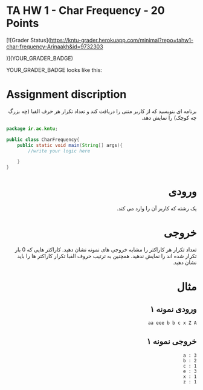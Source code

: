 # TA HW 1 - Char Frequency - 20 Points

[![Grader Status](https://kntu-grader.herokuapp.com/minimal?repo=tahw1-char-frequency-Arinaakh&id=9732303

)](YOUR_GRADER_BADGE)

YOUR_GRADER_BADGE looks like this:




# Assignment discription

<div dir="rtl" align="right">
برنامه ای بنویسید که از کاربر متنی را دریافت کند و تعداد تکرار هر حرف الفبا (چه بزرگ چه کوچک) را نمایش دهد.
</div>



```java
package ir.ac.kntu;

public class CharFrequency{
    public static void main(String[] args){
        //write your logic here

    }
}
```

<div dir="rtl" align="right">
    
# ورودی
یک رشته که کاربر آن را وارد می کند.
# خروجی
تعداد تکرار هر کاراکتر را مشابه خروجی های نمونه نشان دهید. کاراکتر هایی که 0 بار تکرار شده اند را نمایش ندهید. همچنین به ترتیب حروف الفبا تکرار کاراکتر ها را باید نشان دهید. 

# مثال

## ورودی نمونه ۱
```
aa eee b b c x Z A
```


## خروجی نمونه ۱
```
a : 3
b : 2
c : 1
e : 3
x : 1
z : 1
```
</div>
